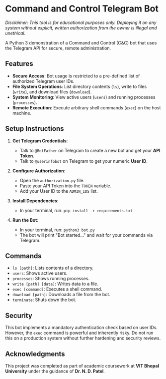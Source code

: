 # Command and Control Telegram Bot

*Disclaimer: This tool is for educational purposes only. Deploying it on any system without explicit, written authorization from the owner is illegal and unethical.*

A Python 3 demonstration of a Command and Control (C&C) bot that uses the Telegram API for secure, remote administration.

## Features
-   **Secure Access**: Bot usage is restricted to a pre-defined list of authorized Telegram user IDs.
-   **File System Operations**: List directory contents (`ls`), write to files (`write`), and download files (`download`).
-   **System Monitoring**: View active users (`users`) and running processes (`processes`).
-   **Remote Execution**: Execute arbitrary shell commands (`exec`) on the host machine.

## Setup Instructions
1.  **Get Telegram Credentials**:
    * Talk to `@BotFather` on Telegram to create a new bot and get your **API Token**.
    * Talk to `@userinfobot` on Telegram to get your numeric **User ID**.

2.  **Configure Authorization**:
    * Open the `authorization.py` file.
    * Paste your API Token into the `TOKEN` variable.
    * Add your User ID to the `ADMIN_IDS` list.

3.  **Install Dependencies**:
    * In your terminal, run: `pip install -r requirements.txt`

4.  **Run the Bot**:
    * In your terminal, run: `python3 bot.py`
    * The bot will print "Bot started..." and wait for your commands via Telegram.

## Commands
* `ls [path]`: Lists contents of a directory.
* `users`: Shows active users.
* `processes`: Shows running processes.
* `write [path] [data]`: Writes data to a file.
* `exec [command]`: Executes a shell command.
* `download [path]`: Downloads a file from the bot.
* `terminate`: Shuts down the bot.

## Security
This bot implements a mandatory authentication check based on user IDs. However, the `exec` command is powerful and inherently risky. Do not run this on a production system without further hardening and security reviews.

## Acknowledgments
This project was completed as part of academic coursework at **VIT Bhopal University** under the guidance of **Dr. N. D. Patel**.